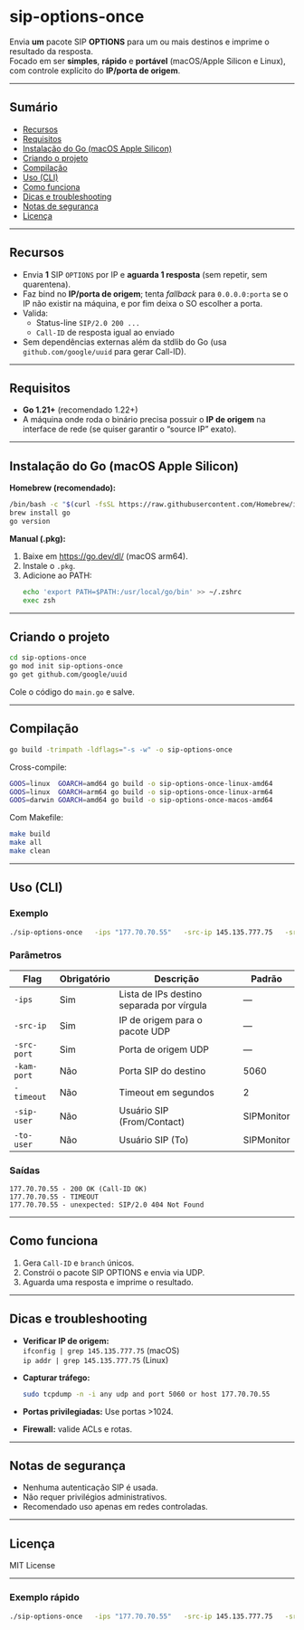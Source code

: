 # sip-options-once

Envia **um** pacote SIP **OPTIONS** para um ou mais destinos e imprime o resultado da resposta.  
Focado em ser **simples**, **rápido** e **portável** (macOS/Apple Silicon e Linux), com controle explícito do **IP/porta de origem**.

---

## Sumário

- [Recursos](#recursos)
- [Requisitos](#requisitos)
- [Instalação do Go (macOS Apple Silicon)](#instalação-do-go-macos-apple-silicon)
- [Criando o projeto](#criando-o-projeto)
- [Compilação](#compilação)
- [Uso (CLI)](#uso-cli)
- [Como funciona](#como-funciona)
- [Dicas e troubleshooting](#dicas-e-troubleshooting)
- [Notas de segurança](#notas-de-segurança)
- [Licença](#licença)

---

## Recursos

- Envia **1** SIP `OPTIONS` por IP e **aguarda 1 resposta** (sem repetir, sem quarentena).
- Faz bind no **IP/porta de origem**; tenta *fallback* para `0.0.0.0:porta` se o IP não existir na máquina, e por fim deixa o SO escolher a porta.
- Valida:
  - Status-line `SIP/2.0 200 ...`
  - `Call-ID` de resposta igual ao enviado
- Sem dependências externas além da stdlib do Go (usa `github.com/google/uuid` para gerar Call-ID).

---

## Requisitos

- **Go 1.21+** (recomendado 1.22+)  
- A máquina onde roda o binário precisa possuir o **IP de origem** na interface de rede (se quiser garantir o “source IP” exato).

---

## Instalação do Go (macOS Apple Silicon)

**Homebrew (recomendado):**
```bash
/bin/bash -c "$(curl -fsSL https://raw.githubusercontent.com/Homebrew/install/HEAD/install.sh)"
brew install go
go version
```

**Manual (.pkg):**
1. Baixe em https://go.dev/dl/ (macOS arm64).
2. Instale o `.pkg`.
3. Adicione ao PATH:
   ```bash
   echo 'export PATH=$PATH:/usr/local/go/bin' >> ~/.zshrc
   exec zsh
   ```

---

## Criando o projeto

```bash
cd sip-options-once
go mod init sip-options-once
go get github.com/google/uuid
```

Cole o código do `main.go` e salve.

---

## Compilação

```bash
go build -trimpath -ldflags="-s -w" -o sip-options-once
```

Cross-compile:
```bash
GOOS=linux  GOARCH=amd64 go build -o sip-options-once-linux-amd64
GOOS=linux  GOARCH=arm64 go build -o sip-options-once-linux-arm64
GOOS=darwin GOARCH=amd64 go build -o sip-options-once-macos-amd64
```

Com Makefile:
```bash
make build
make all
make clean
```

---

## Uso (CLI)

### Exemplo

```bash
./sip-options-once   -ips "177.70.70.55"   -src-ip 145.135.777.75   -src-port 5060   -kam-port 5060   -timeout 2
```

### Parâmetros

| Flag        | Obrigatório | Descrição | Padrão |
|--------------|-------------|-----------|---------|
| `-ips` | Sim | Lista de IPs destino separada por vírgula | — |
| `-src-ip` | Sim | IP de origem para o pacote UDP | — |
| `-src-port` | Sim | Porta de origem UDP | — |
| `-kam-port` | Não | Porta SIP do destino | 5060 |
| `-timeout` | Não | Timeout em segundos | 2 |
| `-sip-user` | Não | Usuário SIP (From/Contact) | SIPMonitor |
| `-to-user` | Não | Usuário SIP (To) | SIPMonitor |

### Saídas

```
177.70.70.55 - 200 OK (Call-ID OK)
177.70.70.55 - TIMEOUT
177.70.70.55 - unexpected: SIP/2.0 404 Not Found
```

---

## Como funciona

1. Gera `Call-ID` e `branch` únicos.
2. Constrói o pacote SIP OPTIONS e envia via UDP.
3. Aguarda uma resposta e imprime o resultado.

---

## Dicas e troubleshooting

- **Verificar IP de origem:**  
  `ifconfig | grep 145.135.777.75` (macOS)  
  `ip addr | grep 145.135.777.75` (Linux)

- **Capturar tráfego:**  
  ```bash
  sudo tcpdump -n -i any udp and port 5060 or host 177.70.70.55
  ```

- **Portas privilegiadas:** Use portas >1024.

- **Firewall:** valide ACLs e rotas.

---

## Notas de segurança

- Nenhuma autenticação SIP é usada.
- Não requer privilégios administrativos.
- Recomendado uso apenas em redes controladas.

---

## Licença

MIT License

---

### Exemplo rápido

```bash
./sip-options-once   -ips "177.70.70.55"   -src-ip 145.135.777.75   -src-port 5060   -kam-port 5060   -timeout 2
```
